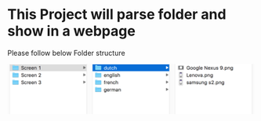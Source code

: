 # This Project will parse folder and show in a webpage


Please follow below Folder structure

![alt text](https://raw.githubusercontent.com/ksananth/Screenshot/master/Screen%20Shot%202018-01-17%20at%2013.16.55.png)
